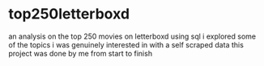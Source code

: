 # top250letterboxd
an analysis on the top 250 movies on letterboxd using sql
i explored some of the topics i was genuinely interested in with a self scraped data
this project was done by me from start to finish
